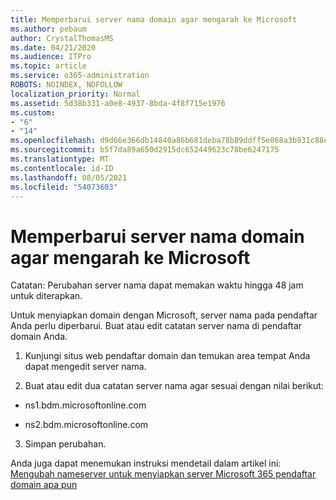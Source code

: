 ```yaml
---
title: Memperbarui server nama domain agar mengarah ke Microsoft
ms.author: pebaum
author: CrystalThomasMS
ms.date: 04/21/2020
ms.audience: ITPro
ms.topic: article
ms.service: o365-administration
ROBOTS: NOINDEX, NOFOLLOW
localization_priority: Normal
ms.assetid: 5d38b331-a0e8-4937-8bda-4f8f715e1976
ms.custom:
- "6"
- "14"
ms.openlocfilehash: d9d66e366db14840a86b681deba78b89ddff5e068a3b931c88e493d2ec791b10
ms.sourcegitcommit: b5f7da89a650d2915dc652449623c78be6247175
ms.translationtype: MT
ms.contentlocale: id-ID
ms.lasthandoff: 08/05/2021
ms.locfileid: "54073603"
---
```

# <a name="update-your-domain-nameservers-to-point-to-microsoft"></a>Memperbarui server nama domain agar mengarah ke Microsoft

Catatan: Perubahan server nama dapat memakan waktu hingga 48 jam untuk diterapkan.
  
Untuk menyiapkan domain dengan Microsoft, server nama pada pendaftar Anda perlu diperbarui. Buat atau edit catatan server nama di pendaftar domain Anda.
  
1. Kunjungi situs web pendaftar domain dan temukan area tempat Anda dapat mengedit server nama.

2. Buat atau edit dua catatan server nama agar sesuai dengan nilai berikut:

  - ns1.bdm.microsoftonline.com

  - ns2.bdm.microsoftonline.com

3. Simpan perubahan.

Anda juga dapat menemukan instruksi mendetail dalam artikel ini: [Mengubah nameserver untuk menyiapkan server Microsoft 365 pendaftar domain apa pun](https://docs.microsoft.com/microsoft-365/admin/get-help-with-domains/change-nameservers-at-any-domain-registrar)
  